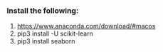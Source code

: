 ### Install the following:
1) https://www.anaconda.com/download/#macos
2) pip3 install -U scikit-learn
3) pip3 install seaborn
